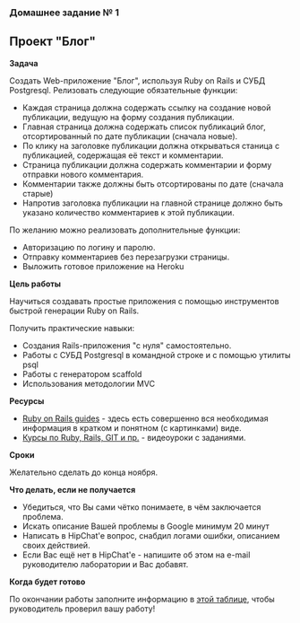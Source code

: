 ### Домашнее задание № 1

## Проект "Блог"

**Задача**

Создать Web-приложение "Блог", используя Ruby on Rails и СУБД Postgresql. Релизовать следующие обязательные функции:

* Каждая страница должна содержать ссылку на создание новой публикации, ведущую на форму создания публикации.
* Главная страница должна содержать список публикаций блог, отсортированный по дате публикации (сначала новые).
* По клику на заголовке публикации должна открываться станица с публикацией, содержащая её текст и комментарии.
* Страница публикации должна содержать комментарии и форму отправки нового комментария.
* Комментарии также должны быть отсортированы по дате (сначала старые)
* Напротив заголовка публикации на главной странице должно быть указано количество комментариев к этой публикации.

По желанию можно реализовать дополнительные функции:

* Авторизацию по логину и паролю.
* Отправку комментариев без перезагрузки страницы.
* Выложить готовое приложение на Heroku

**Цель работы**

Научиться создавать простые приложения с помощью инструментов быстрой генерации Ruby on Rails.

Получить практические навыки:

* Создания Rails-приложения "с нуля" самостоятельно.
* Работы с СУБД Postgresql в командной строке и с помощью утилиты psql
* Работы с генератором scaffold
* Использования методологии MVC

**Ресурсы**

* [Ruby on Rails guides](http://guides.rubyonrails.org/) - здесь есть совершенно вся необходимая информация в кратком и понятном (с картинками) виде.
* [Курсы по Ruby, Rails, GIT и пр.](https://www.codeschool.com/free) - видеоуроки с заданиями.

**Сроки**

Желательно сделать до конца ноября.

**Что делать, если не получается**

* Убедиться, что Вы сами чётко понимаете, в чём заключается проблема.
* Искать описание Вашей проблемы в Google минимум 20 минут
* Написать в HipChat'e вопрос, снабдил логами ошибки, описанием своих действией.
* Если Вас ещё нет в HipChat'e - напишите об этом на e-mail руководителю лаборатории и Вас добавят.

**Когда будет готово**

По окончании работы заполните информацию в [этой таблице](https://docs.google.com/spreadsheets/d/18HFve1XqhZ3GBuULHHWtRjAsDtwaAggFHY64ybcU3i8/edit?usp=sharing), чтобы руководитель проверил вашу работу!
